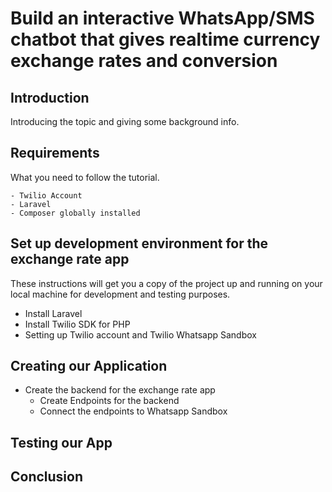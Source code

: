 # Build an interactive WhatsApp/SMS chatbot that gives realtime currency exchange rates and conversion 

## Introduction

Introducing the topic and giving some background info.

## Requirements

What you need to follow the tutorial.

```
- Twilio Account
- Laravel
- Composer globally installed
```

## Set up development environment for the exchange rate app
These instructions will get you a copy of the project up and running on your local machine for development and testing purposes. 
* Install Laravel
* Install Twilio SDK for PHP
* Setting up Twilio account and Twilio Whatsapp Sandbox

## Creating our Application
  * Create the backend for the exchange rate app
	* Create Endpoints for the backend
	* Connect the endpoints to Whatsapp Sandbox

## Testing our App

## Conclusion


